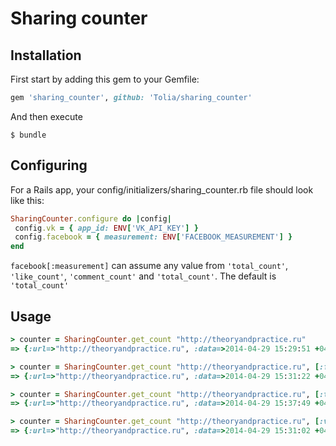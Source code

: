 Sharing counter
===============


Installation
----

First start by adding this gem to your Gemfile:

``` ruby
gem 'sharing_counter', github: 'Tolia/sharing_counter'
```
And then execute
```
$ bundle
```


Configuring
----

For a Rails app, your config/initializers/sharing_counter.rb file should look like this:
``` ruby
SharingCounter.configure do |config|
 config.vk = { app_id: ENV['VK_API_KEY'] }
 config.facebook = { measurement: ENV['FACEBOOK_MEASUREMENT'] }
end
```
`facebook[:measurement]` can assume any value from `'total_count'`, `'like_count'`, `'comment_count'` and `'total_count'`. The default is `'total_count'`

Usage
-----
``` ruby
> counter = SharingCounter.get_count "http://theoryandpractice.ru"
=> {:url=>"http://theoryandpractice.ru", :data=>2014-04-29 15:29:51 +0400, :facebook=>1984, :twitter=>825, :vk=>0, :delay=>0.570361}

> counter = SharingCounter.get_count "http://theoryandpractice.ru", [:facebook]
=> {:url=>"http://theoryandpractice.ru", :data=>2014-04-29 15:31:22 +0400, :facebook=>1984, :delay=>0.443431}

> counter = SharingCounter.get_count "http://theoryandpractice.ru", [:twitter]
=> {:url=>"http://theoryandpractice.ru", :data=>2014-04-29 15:37:49 +0400, :twitter=>825, :delay=>0.435011}

> counter = SharingCounter.get_count "http://theoryandpractice.ru", [:vk]
=> {:url=>"http://theoryandpractice.ru", :data=>2014-04-29 15:31:02 +0400, :vk=>0, :delay=>0.061093}
```
